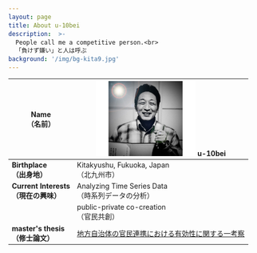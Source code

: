 ```yaml
---
layout: page
title: About u-10bei
description:  >-
  People call me a competitive person.<br>
  「負けず嫌い」と人は呼ぶ
background: '/img/bg-kita9.jpg'
---
```


| **Name <br> （名前）** | ![顔写真](/img/bg-me2.jpg) u-10bei |
|---|---|
| **Birthplace <br> （出身地）** | Kitakyushu, Fukuoka, Japan <br> （北九州市） |
| **Current Interests <br> （現在の興味）** | Analyzing Time Series Data <br> （時系列データの分析） |
|| public-private co-creation <br> （官民共創） |
| **master's thesis <br> （修士論文）**|[地方自治体の官民連携における有効性に関する一考察](https://drive.google.com/file/d/112SZ0BEoyGbJPYpPckiaYR8CsTOgWk5O/view?usp=sharing)|